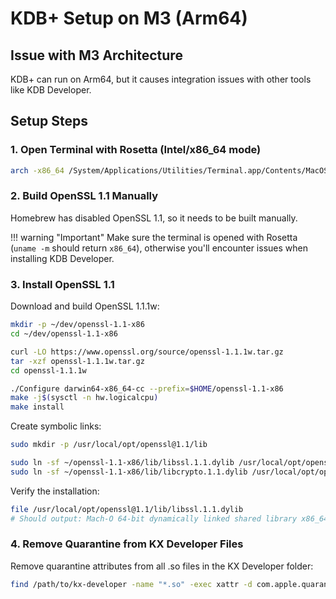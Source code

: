 # KDB+ Setup on M3 (Arm64)

## Issue with M3 Architecture

KDB+ can run on Arm64, but it causes integration issues with other tools like KDB Developer.

## Setup Steps

### 1. Open Terminal with Rosetta (Intel/x86_64 mode)

```bash
arch -x86_64 /System/Applications/Utilities/Terminal.app/Contents/MacOS/Terminal &
```

### 2. Build OpenSSL 1.1 Manually

Homebrew has disabled OpenSSL 1.1, so it needs to be built manually.

!!! warning "Important"
    Make sure the terminal is opened with Rosetta (`uname -m` should return `x86_64`), otherwise you'll encounter issues when installing KDB Developer.

### 3. Install OpenSSL 1.1

Download and build OpenSSL 1.1.1w:

```bash
mkdir -p ~/dev/openssl-1.1-x86
cd ~/dev/openssl-1.1-x86

curl -LO https://www.openssl.org/source/openssl-1.1.1w.tar.gz
tar -xzf openssl-1.1.1w.tar.gz
cd openssl-1.1.1w

./Configure darwin64-x86_64-cc --prefix=$HOME/openssl-1.1-x86
make -j$(sysctl -n hw.logicalcpu)
make install
```

Create symbolic links:

```bash
sudo mkdir -p /usr/local/opt/openssl@1.1/lib

sudo ln -sf ~/openssl-1.1-x86/lib/libssl.1.1.dylib /usr/local/opt/openssl@1.1/lib/libssl.1.1.dylib
sudo ln -sf ~/openssl-1.1-x86/lib/libcrypto.1.1.dylib /usr/local/opt/openssl@1.1/lib/libcrypto.1.1.dylib
```

Verify the installation:

```bash
file /usr/local/opt/openssl@1.1/lib/libssl.1.1.dylib
# Should output: Mach-O 64-bit dynamically linked shared library x86_64
```

### 4. Remove Quarantine from KX Developer Files

Remove quarantine attributes from all .so files in the KX Developer folder:

```bash
find /path/to/kx-developer -name "*.so" -exec xattr -d com.apple.quarantine {} +
```
